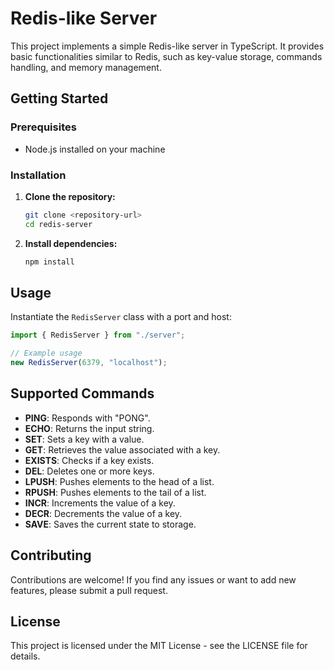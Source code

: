 # Redis-like Server

This project implements a simple Redis-like server in TypeScript. It provides basic functionalities similar to Redis, such as key-value storage, commands handling, and memory management.

## Getting Started

### Prerequisites

- Node.js installed on your machine

### Installation

1. **Clone the repository:**

   ```bash
   git clone <repository-url>
   cd redis-server
   ```

2. **Install dependencies:**
   ```bash
   npm install
   ```

## Usage

Instantiate the `RedisServer` class with a port and host:

```typescript
import { RedisServer } from "./server";

// Example usage
new RedisServer(6379, "localhost");
```

## Supported Commands

- **PING**: Responds with "PONG".
- **ECHO**: Returns the input string.
- **SET**: Sets a key with a value.
- **GET**: Retrieves the value associated with a key.
- **EXISTS**: Checks if a key exists.
- **DEL**: Deletes one or more keys.
- **LPUSH**: Pushes elements to the head of a list.
- **RPUSH**: Pushes elements to the tail of a list.
- **INCR**: Increments the value of a key.
- **DECR**: Decrements the value of a key.
- **SAVE**: Saves the current state to storage.

## Contributing

Contributions are welcome! If you find any issues or want to add new features, please submit a pull request.

## License

This project is licensed under the MIT License - see the LICENSE file for details.
